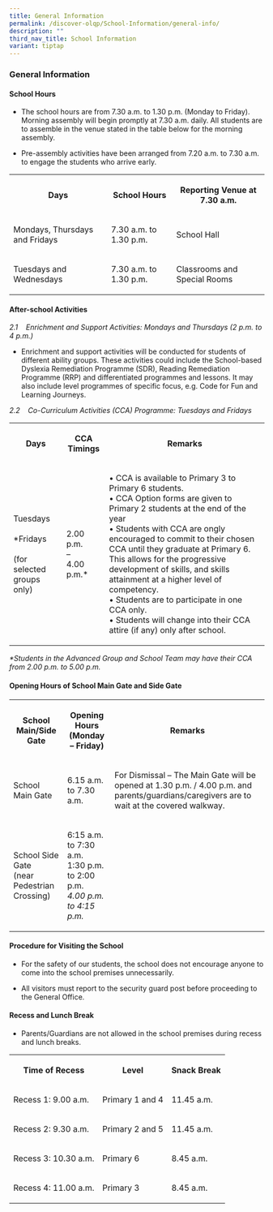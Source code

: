 ```yaml
---
title: General Information
permalink: /discover-olqp/School-Information/general-info/
description: ""
third_nav_title: School Information
variant: tiptap
---
```

<h3>General Information</h3>
<h4>School Hours</h4>
<ul>
<li>
<p>The school hours are from 7.30 a.m. to 1.30 p.m. (Monday to Friday). Morning
assembly will begin promptly at 7.30 a.m. daily. All students are to assemble
in the venue stated in the table below for the morning assembly.</p>
</li>
<li>
<p>Pre-assembly activities have been arranged from 7.20 a.m. to 7.30 a.m.
to engage the students who arrive early.</p>
</li>
</ul>
<table style="minWidth: 75px">
<colgroup>
<col>
<col>
<col>
</colgroup>
<tbody>
<tr>
<th rowspan="1" colspan="1">
<p>Days</p>
</th>
<th rowspan="1" colspan="1">
<p>School Hours</p>
</th>
<th rowspan="1" colspan="1">
<p>Reporting Venue at 7.30 a.m.</p>
</th>
</tr>
<tr>
<td rowspan="1" colspan="1">
<p>Mondays, Thursdays and Fridays</p>
</td>
<td rowspan="1" colspan="1">
<p>7.30 a.m. to 1.30 p.m.</p>
</td>
<td rowspan="1" colspan="1">
<p>School Hall</p>
</td>
</tr>
<tr>
<td rowspan="1" colspan="1">
<p>Tuesdays and Wednesdays</p>
</td>
<td rowspan="1" colspan="1">
<p>7.30 a.m. to 1.30 p.m.</p>
</td>
<td rowspan="1" colspan="1">
<p>Classrooms and Special Rooms</p>
</td>
</tr>
</tbody>
</table>
<h4>After-school Activities</h4>
<p><em>2.1&nbsp;&nbsp; &nbsp;Enrichment and Support Activities: Mondays and Thursdays (2 p.m. to 4 p.m.)</em>
</p>
<ul data-tight="true" class="tight">
<li>
<p>Enrichment and support activities will be conducted for students of different
ability groups. These activities could include the School-based Dyslexia
Remediation Programme (SDR), Reading Remediation Programme (RRP) and differentiated
programmes and lessons. It may also include level programmes of specific
focus, e.g. Code for Fun and Learning Journeys.</p>
</li>
</ul>
<p><em>2.2&nbsp;&nbsp; &nbsp;Co-Curriculum Activities (CCA) Programme: Tuesdays and Fridays</em>
</p>
<table style="minWidth: 75px">
<colgroup>
<col>
<col>
<col>
</colgroup>
<tbody>
<tr>
<th rowspan="1" colspan="1">
<p>Days</p>
</th>
<th rowspan="1" colspan="1">
<p>CCA Timings</p>
</th>
<th rowspan="1" colspan="1">
<p>Remarks</p>
</th>
</tr>
<tr>
<td rowspan="1" colspan="1">
<p>Tuesdays
<br>
<br>*Fridays
<br>
<br>(for selected groups only)</p>
</td>
<td rowspan="1" colspan="1">
<p>2.00 p.m.
<br>–
<br>4.00 p.m.*</p>
</td>
<td rowspan="1" colspan="1">
<p>• CCA is available to Primary 3 to Primary 6 students.
<br>• CCA Option forms are given to Primary 2 students at the end of the year
<br>• Students with CCA are ongly encouraged to commit to their chosen CCA
until they graduate at Primary 6. This allows for the progressive development
of skills, and skills attainment at a higher level of competency.
<br>• Students are to participate in one CCA only.
<br>• Students will change into their CCA attire (if any) only after school.</p>
</td>
</tr>
</tbody>
</table>
<p><em>*Students in the Advanced Group and School Team may have their CCA from 2.00 p.m. to 5.00 p.m.</em>
</p>
<h4>Opening Hours of School Main Gate and Side Gate</h4>
<table style="minWidth: 75px">
<colgroup>
<col>
<col>
<col>
</colgroup>
<tbody>
<tr>
<th rowspan="1" colspan="1">
<p>School Main/Side Gate</p>
</th>
<th rowspan="1" colspan="1">
<p>Opening Hours
<br>(Monday – Friday)</p>
</th>
<th rowspan="1" colspan="1">
<p>Remarks</p>
</th>
</tr>
<tr>
<td rowspan="1" colspan="1">
<p>School Main Gate</p>
</td>
<td rowspan="1" colspan="1">
<p>6.15 a.m. to 7.30 a.m.</p>
</td>
<td rowspan="1" colspan="1">
<p>For Dismissal – The Main Gate will be opened at 1.30 p.m. / 4.00 p.m.
and parents/guardians/caregivers are to wait at the covered walkway.</p>
</td>
</tr>
<tr>
<td rowspan="1" colspan="1">
<p>School Side Gate
<br>(near Pedestrian Crossing)</p>
</td>
<td rowspan="1" colspan="1">
<p>6:15 a.m. to 7:30 a.m.
<br>1:30 p.m. to 2:00 p.m.<em><br>4.00 p.m. to 4:15 p.m.</em>
</p>
</td>
<td rowspan="1" colspan="1">
<p></p>
</td>
</tr>
</tbody>
</table>
<h4>Procedure for Visiting the School</h4>
<ul>
<li>
<p>For the safety of our students, the school does not encourage anyone to
come into the school premises unnecessarily.</p>
</li>
<li>
<p>All visitors must report to the security guard post before proceeding
to the General Office.</p>
</li>
</ul>
<h4>Recess and Lunch Break</h4>
<ul data-tight="true" class="tight">
<li>
<p>Parents/Guardians are not allowed in the school premises during recess
and lunch breaks.</p>
</li>
</ul>
<table style="minWidth: 75px">
<colgroup>
<col>
<col>
<col>
</colgroup>
<tbody>
<tr>
<th rowspan="1" colspan="1">
<p>Time of Recess</p>
</th>
<th rowspan="1" colspan="1">
<p>Level</p>
</th>
<th rowspan="1" colspan="1">
<p>Snack Break</p>
</th>
</tr>
<tr>
<td rowspan="1" colspan="1">
<p>Recess 1: 9.00 a.m.</p>
</td>
<td rowspan="1" colspan="1">
<p>Primary 1 and 4</p>
</td>
<td rowspan="1" colspan="1">
<p>11.45 a.m.</p>
</td>
</tr>
<tr>
<td rowspan="1" colspan="1">
<p>Recess 2: 9.30 a.m.</p>
</td>
<td rowspan="1" colspan="1">
<p>Primary 2 and 5</p>
</td>
<td rowspan="1" colspan="1">
<p>11.45 a.m.</p>
</td>
</tr>
<tr>
<td rowspan="1" colspan="1">
<p>Recess 3: 10.30 a.m.</p>
</td>
<td rowspan="1" colspan="1">
<p>Primary 6</p>
</td>
<td rowspan="1" colspan="1">
<p>8.45 a.m.</p>
</td>
</tr>
<tr>
<td rowspan="1" colspan="1">
<p>Recess 4: 11.00 a.m.</p>
</td>
<td rowspan="1" colspan="1">
<p>Primary 3</p>
</td>
<td rowspan="1" colspan="1">
<p>8.45 a.m.</p>
</td>
</tr>
</tbody>
</table>
<p></p>
